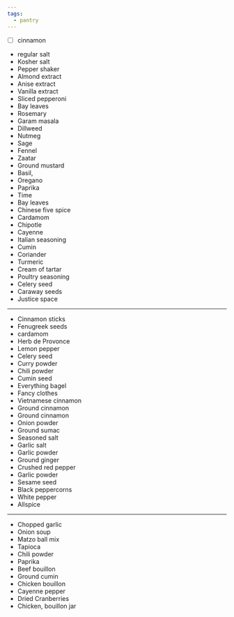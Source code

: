 ```yaml
---
tags:
  - pantry
---
```

- [ ] cinnamon
- regular salt
- Kosher salt
- Pepper shaker
- Almond extract
- Anise extract
- Vanilla extract
- Sliced pepperoni
- Bay leaves
- Rosemary
- Garam masala
- Dillweed
- Nutmeg
- Sage
- Fennel
- Zaatar
- Ground mustard
- Basil,
- Oregano
- Paprika
- Time
- Bay leaves
- Chinese five spice
- Cardamom
- Chipotle
- Cayenne
- Italian seasoning
- Cumin
- Coriander
- Turmeric
- Cream of tartar
- Poultry seasoning
- Celery seed
- Caraway seeds
- Justice space

---

- Cinnamon sticks 
- Fenugreek seeds 
- cardamom
- Herb de Provonce
- Lemon pepper
- Celery seed
- Curry powder
- Chili powder
- Cumin seed
- Everything bagel
- Fancy clothes
- Vietnamese cinnamon
- Ground cinnamon
- Ground cinnamon
- Onion powder
- Ground sumac
- Seasoned salt
- Garlic salt
- Garlic powder
- Ground ginger
- Crushed red pepper
- Garlic powder
- Sesame seed
- Black peppercorns
- White pepper
- Allspice

---

- Chopped garlic
- Onion soup
- Matzo ball mix
- Tapioca
- Chili powder
- Paprika
- Beef bouillon
- Ground cumin
- Chicken bouillon
- Cayenne pepper
- Dried Cranberries
- Chicken, bouillon jar
